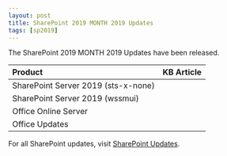 ```yaml
---
layout: post
title: SharePoint 2019 MONTH 2019 Updates
tags: [sp2019]
---
```


The SharePoint 2019 MONTH 2019 Updates have been released.

|Product | KB Article |
|:--- |--- |
|SharePoint Server 2019 (sts-x-none) | |
|SharePoint Server 2019 (wssmui) | |
|Office Online Server | |
|Office Updates | |

For all SharePoint updates, visit [SharePoint Updates](https://sharepointupdates.com).